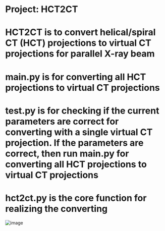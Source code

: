 # Project: HCT2CT
# HCT2CT is to convert helical/spiral CT (HCT) projections to virtual CT projections for parallel X-ray beam
  # main.py is for converting all HCT projections to virtual CT projections
  # test.py is for checking if the current parameters are correct for converting with a single virtual CT projection. If the parameters are correct, then run main.py for converting all HCT projections to virtual CT projections
  # hct2ct.py is the core function for realizing the converting
  ![image](https://user-images.githubusercontent.com/73009207/206537967-d4a1119c-df41-4535-b9f7-626043ccfdcc.png)
